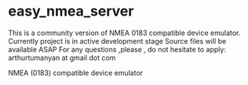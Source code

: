 easy_nmea_server
================

This is a community version of NMEA 0183 compatible device emulator. Currently project is in active development stage
Source files will be available ASAP
For any questions ,please , do not hesitate to apply: arthurtumanyan at gmail dot com

NMEA (0183) compatible device emulator

